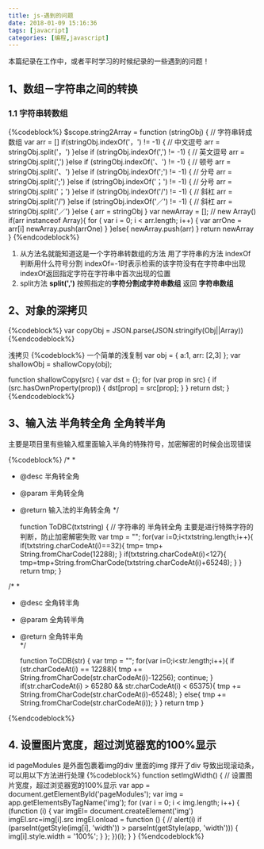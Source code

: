 ```yaml
---
title: js-遇到的问题
date: 2018-01-09 15:16:36
tags: [javacript]
categories: [编程,javascript]
---
```


本篇纪录在工作中，或者平时学习的时候纪录的一些遇到的问题！


## 1、数组－字符串之间的转换

### 1.1 字符串转数组
{%codeblock%}
    $scope.string2Array = function (stringObj) { // 字符串转成数组
      var arr = []
      if(stringObj.indexOf('，') != -1) { // 中文逗号
        arr = stringObj.split('，')
      }else if (stringObj.indexOf(',') != -1) { // 英文逗号
        arr = stringObj.split(',')
      }else if (stringObj.indexOf('、') != -1) { // 顿号
        arr = stringObj.split('、')
      }else if (stringObj.indexOf(';') != -1) { // 分号
        arr = stringObj.split(';')
      }else if (stringObj.indexOf('；') != -1) { // 分号
        arr = stringObj.split('；')
      }else if (stringObj.indexOf('/') != -1) { // 斜杠
        arr = stringObj.split('/')
      }else if (stringObj.indexOf('／') != -1) { // 斜杠
        arr = stringObj.split('／')
      }else {
        arr = stringObj
      }
      var newArray = []; // new Array()
      if(arr instanceof Array){
        for ( var i = 0; i < arr.length; i++) {
          var arrOne = arr[i]
          newArray.push(arrOne)
        }
      }else{
        newArray.push(arr)
      }
      return newArray
    }
{%endcodeblock%}

 1. 从方法名就能知道这是一个字符串转数组的方法 用了字符串的方法  indexOf 判断用什么符号分割 indexOf=-1时表示检索的该字符没有在字符串中出现 indexOf返回指定字符在字符串中首次出现的位置
 2. split方法 **split(',')**  按照指定的**字符分割成字符串数组**  返回 **字符串数组**



## 2、对象的深拷贝
{%codeblock%}
var copyObj = JSON.parse(JSON.stringify(Obj||Array))
{%endcodeblock%}


浅拷贝
{%codeblock%}
一个简单的浅复制
var obj = { a:1, arr: [2,3] };
var shallowObj = shallowCopy(obj);

function shallowCopy(src) {
  var dst = {};
  for (var prop in src) {
    if (src.hasOwnProperty(prop)) {
      dst[prop] = src[prop];
    }
  }
  return dst;
}
{%endcodeblock%}

## 3、输入法  半角转全角  全角转半角   
主要是项目里有些输入框里面输入半角的特殊符号，加密解密的时候会出现错误

{%codeblock%}
/*
*
* @desc 半角转全角 
* @param 半角转全角 
* @return 输入法的半角转全角 
*/



    function ToDBC(txtstring) {                 // 字符串的 半角转全角 主要是进行特殊字符的判断，防止加密解密失败
      var tmp = ""; 
      for(var i=0;i<txtstring.length;i++){ 
        if(txtstring.charCodeAt(i)==32){ 
            tmp= tmp+ String.fromCharCode(12288); 
        } 
        if(txtstring.charCodeAt(i)<127){ 
            tmp=tmp+String.fromCharCode(txtstring.charCodeAt(i)+65248); 
        } 
      } 
      return tmp;
    }


/*
*
* @desc 全角转半角 
* @param 全角转半角  
* @return 全角转半角  
*/



    function ToCDB(str) { 
        var tmp = ""; 
        for(var i=0;i<str.length;i++){ 
            if (str.charCodeAt(i) == 12288){
                tmp += String.fromCharCode(str.charCodeAt(i)-12256);
                continue;
            }
            if(str.charCodeAt(i) > 65280 && str.charCodeAt(i) < 65375){ 
                tmp += String.fromCharCode(str.charCodeAt(i)-65248); 
            } 
            else{ 
                tmp += String.fromCharCode(str.charCodeAt(i)); 
            } 
        } 
        return tmp 
    } 

{%endcodeblock%}


## 4. 设置图片宽度，超过浏览器宽的100%显示

 id pageModules 是外面包裹着img的div  里面的img 撑开了div 导致出现滚动条，可以用以下方法进行处理
{%codeblock%}
 function setImgWidth() {
      // 设置图片宽度，超过浏览器宽的100%显示
      var app = document.getElementById('pageModules');
      var img = app.getElementsByTagName('img');
      for (var i = 0; i < img.length; i++) {
        (function (i) {
         var imgEl= document.createElement('img')
         imgEl.src=img[i].src
         imgEl.onload = function () {
            // alert(i)
            if (parseInt(getStyle(img[i], 'width')) > parseInt(getStyle(app, 'width'))) {
              img[i].style.width = '100%';
            }
          };
        })(i);
      }
    }
{%endcodeblock%}
